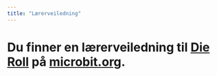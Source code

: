```yaml
---
title: "Lærerveiledning"
---
```


# Du finner en lærerveiledning til [Die Roll](https://www.microbit.co.uk/blocks/lessons/die-roll/activity) på [microbit.org](https://www.microbit.co.uk/blocks/lessons/die-roll).
